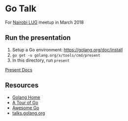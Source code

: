 Go Talk
=======

For [Nairobi LUG](https://groups.google.com/forum/#!forum/nairobi-gnu) meetup in March 2018

Run the presentation
--------------------

1. Setup a Go environment: https://golang.org/doc/install
2. `go get -u golang.org/x/tools/cmd/present`
3. In this directory, run `present`

[Present Docs](https://godoc.org/golang.org/x/tools/present)

Resources
---------

- [Golang Home](https://golang.org)
- [A Tour of Go](https://tour.golang.org)
- [Awesome Go](https://github.com/avelino/awesome-go)
- [talks.golang.org](https://talks.golang.org)
